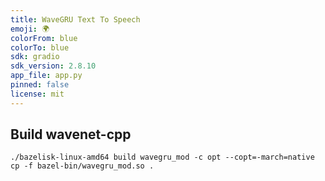 ```yaml
---
title: WaveGRU Text To Speech
emoji: 🌍
colorFrom: blue
colorTo: blue
sdk: gradio
sdk_version: 2.8.10
app_file: app.py
pinned: false
license: mit
---
```



## Build wavenet-cpp


    ./bazelisk-linux-amd64 build wavegru_mod -c opt --copt=-march=native
    cp -f bazel-bin/wavegru_mod.so .

